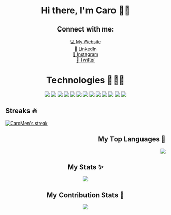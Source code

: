 <!-- ### Heyo, I'm Caro 👋🏼 -->

<div align="center">
   <h1>Hi there, I'm Caro 👋🏼</h1>
  
</div>

<!-- ### Connect with me:

[💻 My Website][website]
<br />
[🤝 LinkedIn][linkedin]
<br />
[📸 Instagram][instagram]
<br />
[🐥 Twitter][twitter] -->

<!-- <br /> -->

<div align='center'>
  <h2>Connect with me:</h2>
  
   [💻 My Website][website]
   <br />
   [🤝 LinkedIn][linkedin]
   <br />
   [📸 Instagram][instagram]
   <br />
   [🐥 Twitter][twitter]
</div>

[website]: https://carocode.com
[twitter]: https://twitter.com/notcxro
[instagram]: https://instagram.com/notcxro
[linkedin]: https://www.linkedin.com/in/caroline-mendez-41a181134/


<!-- ### Technologies 👩🏽‍💻 -->

<div align="center">
   <h1>Technologies 👩🏽‍💻</h1>
   <img src="https://img.shields.io/badge/-JavaScript-black?style=flat-square&logo=javascript" />
   <img src="https://img.shields.io/badge/-Nodejs-black?style=flat-square&logo=Node.js" />
   <img src="https://img.shields.io/badge/-Python-black?style=flat-square&logo=Python" />
   <img src="https://img.shields.io/badge/-React-black?style=flat-square&logo=react" />
   <img src="https://img.shields.io/badge/-HTML5-E34F26?style=flat-square&logo=html5&logoColor=white" />
   <img src="https://img.shields.io/badge/-CSS3-1572B6?style=flat-square&logo=css3" />
   <img src="https://img.shields.io/badge/-GraphQL-E10098?style=flat-square&logo=graphql" />
   <img src="https://img.shields.io/badge/-PostgreSQL-336791?style=flat-square&logo=postgresql" />
   <img src="https://img.shields.io/badge/-MySQL-black?style=flat-square&logo=mysql" />
   <img src="https://img.shields.io/badge/-Heroku-430098?style=flat-square&logo=heroku" />
   <img src="https://img.shields.io/badge/-Docker-black?style=flat-square&logo=docker" />
   <img src="https://img.shields.io/badge/-Git-black?style=flat-square&logo=git" />
   <img src="https://img.shields.io/badge/-GitHub-181717?style=flat-square&logo=github" />
</div>

<div align="center">
   <div align="left">
      <h2>Streaks 🔥</h2>
      <a href="https://github.com/CaroMen/github-readme-streak-stats">
         <img title="🔥 Get streak stats for your profile at git.io/streak-stats" alt="CaroMen's streak" src="https://github-readme-streak-stats.herokuapp.com/?user=CaroMen&theme=material-palenight&hide_border=true"/>
      </a>
   </div>
   <div align="right">
      <h2>My Top Languages 💯</h2>
      <a href="https://github.com/CaroMen/github-readme-stats">
         <img src="https://github-readme-stats.vercel.app/api/top-langs/?username=CaroMen&layout=compact&theme=material-palenight"/>
      </a>
   </div>
</div>

<div align="center">
   <h2>My Stats ✨</h2>
   <img src="https://github-readme-stats.vercel.app/api?username=CaroMen&show_icons=true&theme=material-palenight"/>
</div>

<div align="center">
   <h2>My Contribution Stats 🤝</h2>
   <a href="https://github.com/ashutosh00710/github-readme-activity-graph">
      <img src="https://activity-graph.herokuapp.com/graph?username=CaroMen&theme=dracula"/>
   </a>
</div>



